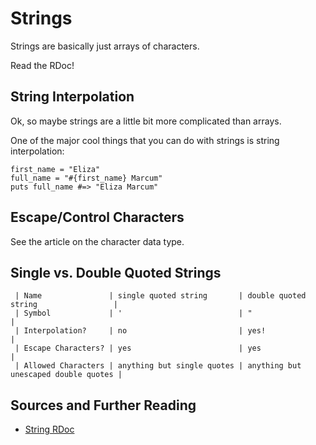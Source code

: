 # Strings

Strings are basically just arrays of characters.

Read the RDoc!

## String Interpolation

Ok, so maybe strings are a little bit more complicated than arrays.

One of the major cool things that you can do with strings is string interpolation:

    first_name = "Eliza"
    full_name = "#{first_name} Marcum"
    puts full_name #=> "Eliza Marcum"

## Escape/Control Characters

See the article on the character data type.

## Single vs. Double Quoted Strings

     | Name               | single quoted string       | double quoted string                 |
     | Symbol             | '                          | "                                    |
     | Interpolation?     | no                         | yes!                                 |
     | Escape Characters? | yes                        | yes                                  |
     | Allowed Characters | anything but single quotes | anything but unescaped double quotes |


## Sources and Further Reading

* [String RDoc](http://www.ruby-doc.org/core-2.1.2/String.html)
